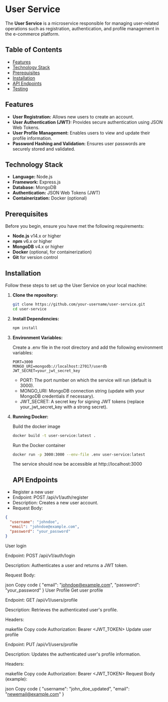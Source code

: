 # User Service

The **User Service** is a microservice responsible for managing user-related operations such as registration, authentication, and profile management in the e-commerce platform.

## Table of Contents

- [Features](#features)
- [Technology Stack](#technology-stack)
- [Prerequisites](#prerequisites)
- [Installation](#installation)
- [API Endpoints](#api-endpoints)
- [Testing](#testing)


## Features

- **User Registration:** Allows new users to create an account.
- **User Authentication (JWT):** Provides secure authentication using JSON Web Tokens.
- **User Profile Management:** Enables users to view and update their profile information.
- **Password Hashing and Validation:** Ensures user passwords are securely stored and validated.

## Technology Stack

- **Language:** Node.js
- **Framework:** Express.js
- **Database:** MongoDB
- **Authentication:** JSON Web Tokens (JWT)
- **Containerization:** Docker (optional)

## Prerequisites

Before you begin, ensure you have met the following requirements:

- **Node.js** v14.x or higher
- **npm** v6.x or higher
- **MongoDB** v4.x or higher
- **Docker** (optional, for containerization)
- **Git** for version control

## Installation

Follow these steps to set up the User Service on your local machine:

1. **Clone the repository:**

   ```bash
   git clone https://github.com/your-username/user-service.git
   cd user-service
   
2. **Install Dependencies:**

   ```bash
   npm install

3. **Environment Variables:**

    Create a .env file in the root directory and add the following environment variables:
   ```dotenv
   PORT=3000
   MONGO_URI=mongodb://localhost:27017/userdb
   JWT_SECRET=your_jwt_secret_key
   ```

   * PORT: The port number on which the service will run (default is 3000).
   * MONGO_URI: MongoDB connection string (update with your MongoDB credentials if necessary).
   * JWT_SECRET: A secret key for signing JWT tokens (replace your_jwt_secret_key with a strong secret).

 4. **Running Docker:**
    
    Build the docker image
    ```bash
    docker build -t user-service:latest .
    ```

    Run the Docker container
    ```bash
    docker run -p 3000:3000 --env-file .env user-service:latest
    ```

    The service should now be accessible at http://localhost:3000

    ## API Endpoints

   * Register a new user
   * Endpoint: POST /api/v1/auth/register   
   * Description: Creates a new user account.  
   * Request Body:
   
   ```json
   {
     "username": "johndoe",
     "email": "johndoe@example.com",
     "password": "your_password"
   }
   ```

   User login
   
   Endpoint: POST /api/v1/auth/login
   
   Description: Authenticates a user and returns a JWT token.
   
   Request Body:
   
   json
   Copy code
   {
     "email": "johndoe@example.com",
     "password": "your_password"
   }
   User Profile
   Get user profile
   
   Endpoint: GET /api/v1/users/profile
   
   Description: Retrieves the authenticated user's profile.
   
   Headers:
   
   makefile
   Copy code
   Authorization: Bearer <JWT_TOKEN>
   Update user profile
   
   Endpoint: PUT /api/v1/users/profile
   
   Description: Updates the authenticated user's profile information.
   
   Headers:
   
   makefile
   Copy code
   Authorization: Bearer <JWT_TOKEN>
   Request Body (example):
   
   json
   Copy code
   {
     "username": "john_doe_updated",
     "email": "newemail@example.com"
   }
   
     
   
       
   
     
   
